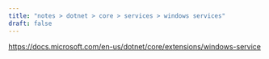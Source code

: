 ```yaml
---
title: "notes > dotnet > core > services > windows services"
draft: false
---
```

<https://docs.microsoft.com/en-us/dotnet/core/extensions/windows-service>